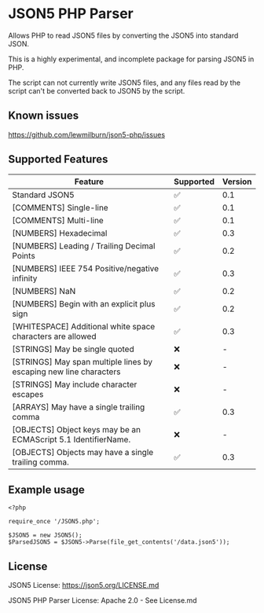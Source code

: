 # JSON5 PHP Parser
Allows PHP to read JSON5 files by converting the JSON5 into standard JSON.

This is a highly experimental, and incomplete package for parsing JSON5 in PHP.

The script can not currently write JSON5 files, and any files read by the script can't be converted back to JSON5 by the script.

## Known issues
https://github.com/lewmilburn/json5-php/issues

## Supported Features
| Feature                                                           | Supported         | Version |
|-------------------------------------------------------------------|-------------------|---------|
| Standard JSON5                                                    | :white_check_mark:| 0.1     |
| [COMMENTS] Single-line                                            | :white_check_mark:| 0.1     |
| [COMMENTS] Multi-line                                             | :white_check_mark:| 0.1     |
| [NUMBERS] Hexadecimal                                             | :white_check_mark:| 0.3     |
| [NUMBERS] Leading / Trailing Decimal Points                       | :white_check_mark:| 0.2     |
| [NUMBERS] IEEE 754 Positive/negative infinity                     | :white_check_mark:| 0.3     |
| [NUMBERS] NaN                                                     | :white_check_mark:| 0.2     |
| [NUMBERS] Begin with an explicit plus sign                        | :white_check_mark:| 0.2     |
| [WHITESPACE] Additional white space characters are allowed        | :white_check_mark:| 0.3     |
| [STRINGS] May be single quoted                                    | :x:               | -       |
| [STRINGS] May span multiple lines by escaping new line characters | :x:               | -       |
| [STRINGS] May include character escapes                           | :x:               | -       |
| [ARRAYS] May have a single trailing comma                         | :white_check_mark:| 0.3     |
| [OBJECTS] Object keys may be an ECMAScript 5.1 IdentifierName.    | :x:               | -       |
| [OBJECTS] Objects may have a single trailing comma.               | :white_check_mark:| 0.3     |

## Example usage
```
<?php

require_once '/JSON5.php';

$JSON5 = new JSON5();
$ParsedJSON5 = $JSON5->Parse(file_get_contents('/data.json5'));
```

## License
JSON5 License: https://json5.org/LICENSE.md

JSON5 PHP Parser License: Apache 2.0 - See License.md
